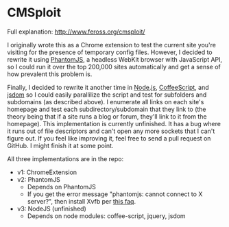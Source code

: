 # CMSploit

Full explanation: http://www.feross.org/cmsploit/

I originally wrote this as a Chrome extension to test the current site you're visiting for the presence of temporary config files. However, I decided to rewrite it using [PhantomJS](http://www.phantomjs.org/), a headless WebKit browser with JavaScript API, so I could run it over the top 200,000 sites automatically and get a sense of how prevalent this problem is.

Finally, I decided to rewrite it another time in [Node.js](http://nodejs.org/), [CoffeeScript](http://jashkenas.github.com/coffee-script/), and [jsdom](https://github.com/tmpvar/jsdom) so I could easily parallilize the script and test for subfolders and subdomains (as described above). I enumerate all links on each site's homepage and test each subdirectory/subdomain that they link to (the theory being that if a site runs a blog or forum, they'll link to it from the homepage). This implementation is currently unfinished. It has a bug where it runs out of file descriptors and can't open any more sockets that I can't figure out. If you feel like improving it, feel free to send a pull request on GitHub. I might finish it at some point.

All three implementations are in the repo:

- v1: ChromeExtension
- v2: PhantomJS
  - Depends on PhantomJS
  - If you get the error message "phantomjs: cannot connect to X server?", then install Xvfb per [this faq](http://code.google.com/p/phantomjs/wiki/FAQ).
- v3: NodeJS (unfinished)
  - Depends on node modules: coffee-script, jquery, jsdom